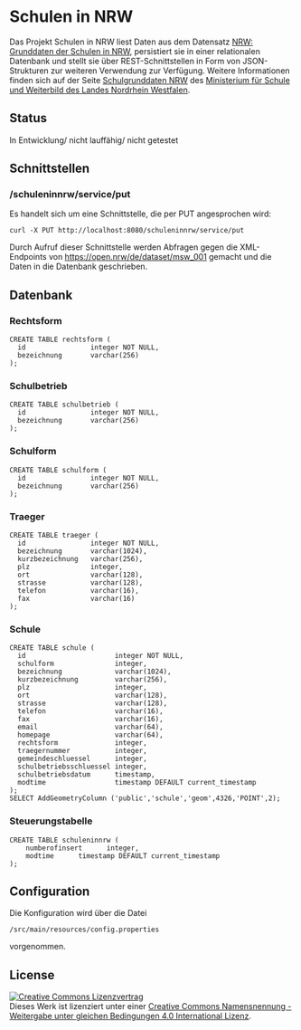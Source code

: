 # Schulen in NRW

Das Projekt Schulen in NRW liest Daten aus dem Datensatz [NRW: Grunddaten der Schulen in NRW](https://open.nrw/de/dataset/msw_001), persistiert sie in einer relationalen Datenbank und stellt sie über REST-Schnittstellen in Form von JSON-Strukturen zur weiteren Verwendung zur Verfügung. Weitere Informationen finden sich auf der Seite [Schulgrunddaten NRW](https://www.schulministerium.nrw.de/docs/bp/Ministerium/Open_MSW/Open_Data/index.html) des [Ministerium für Schule und Weiterbild des Landes Nordrhein Westfalen](https://www.schulministerium.nrw.de).

## Status

In Entwicklung/ nicht lauffähig/ nicht getestet

## Schnittstellen

### /schuleninnrw/service/put

Es handelt sich um eine Schnittstelle, die per PUT angesprochen wird:

    curl -X PUT http://localhost:8080/schuleninnrw/service/put 

Durch Aufruf dieser Schnittstelle werden Abfragen gegen die XML-Endpoints von https://open.nrw/de/dataset/msw_001 gemacht und die Daten in die Datenbank geschrieben.

## Datenbank

### Rechtsform
```
CREATE TABLE rechtsform (
  id                integer NOT NULL,
  bezeichnung       varchar(256)
);
```
### Schulbetrieb
```
CREATE TABLE schulbetrieb (
  id                integer NOT NULL,
  bezeichnung       varchar(256)
);
```
### Schulform
```
CREATE TABLE schulform (
  id                integer NOT NULL,
  bezeichnung       varchar(256)
);
```
### Traeger
```
CREATE TABLE traeger (
  id                integer NOT NULL,
  bezeichnung       varchar(1024),
  kurzbezeichnung   varchar(256),
  plz               integer,
  ort               varchar(128),
  strasse           varchar(128),
  telefon           varchar(16),
  fax               varchar(16)
);
```
### Schule
```
CREATE TABLE schule (
  id                      integer NOT NULL,
  schulform               integer,
  bezeichnung             varchar(1024),
  kurzbezeichnung         varchar(256),
  plz                     integer,
  ort                     varchar(128),
  strasse                 varchar(128),
  telefon                 varchar(16),
  fax                     varchar(16),
  email                   varchar(64),
  homepage                varchar(64),
  rechtsform              integer,
  traegernummer           integer,
  gemeindeschluessel      integer,
  schulbetriebsschluessel integer,
  schulbetriebsdatum      timestamp,
  modtime                 timestamp DEFAULT current_timestamp
);
SELECT AddGeometryColumn ('public','schule','geom',4326,'POINT',2);
```
### Steuerungstabelle
```
CREATE TABLE schuleninnrw (
    numberofinsert      integer,
    modtime      timestamp DEFAULT current_timestamp
);
```
## Configuration

Die Konfiguration wird über die Datei

    /src/main/resources/config.properties

vorgenommen.

## License

<a rel="license" href="http://creativecommons.org/licenses/by-sa/4.0/"><img alt="Creative Commons Lizenzvertrag" style="border-width:0" src="https://i.creativecommons.org/l/by-sa/4.0/88x31.png" /></a><br />Dieses Werk ist lizenziert unter einer <a rel="license" href="http://creativecommons.org/licenses/by-sa/4.0/">Creative Commons Namensnennung - Weitergabe unter gleichen Bedingungen 4.0 International Lizenz</a>.
